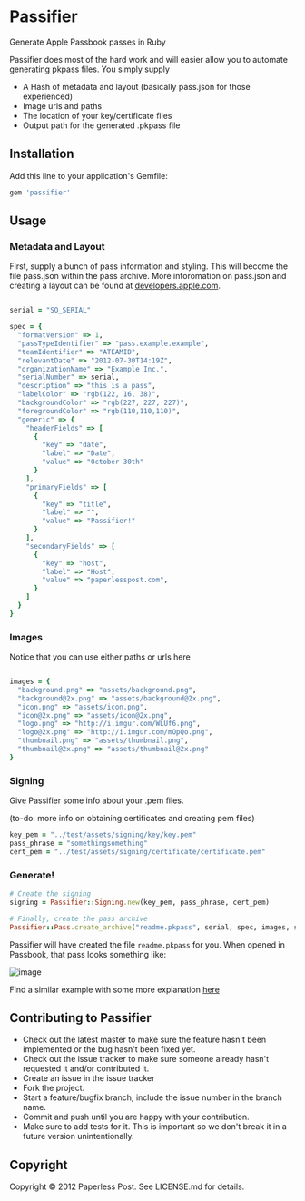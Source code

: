 # Passifier

Generate Apple Passbook passes in Ruby

Passifier does most of the hard work and will easier allow you to automate generating pkpass files. You simply supply
  
* A Hash of metadata and layout (basically pass.json for those experienced)
* Image urls and paths
* The location of your key/certificate files
* Output path for the generated .pkpass file
  
## Installation

Add this line to your application's Gemfile:

```ruby
gem 'passifier'
```

## Usage

### Metadata and Layout

First, supply a bunch of pass information and styling.  This will become the file pass.json within the pass archive.  More inforomation on pass.json and creating a layout can be found at [developers.apple.com](https://developer.apple.com/library/prerelease/ios/documentation/UserExperience/Reference/PassKit_Bundle/Chapters/Introduction.html).

```ruby

serial = "SO_SERIAL"

spec = {
  "formatVersion" => 1,
  "passTypeIdentifier" => "pass.example.example",
  "teamIdentifier" => "ATEAMID",
  "relevantDate" => "2012-07-30T14:19Z",          
  "organizationName" => "Example Inc.",
  "serialNumber" => serial,
  "description" => "this is a pass",
  "labelColor" => "rgb(122, 16, 38)",
  "backgroundColor" => "rgb(227, 227, 227)",
  "foregroundColor" => "rgb(110,110,110)",
  "generic" => {
    "headerFields" => [
      {
        "key" => "date",
        "label" => "Date",
        "value" => "October 30th"
      }
    ],
    "primaryFields" => [
      {
        "key" => "title",
        "label" => "",
        "value" => "Passifier!"
      }
    ],
    "secondaryFields" => [
      {
        "key" => "host",
        "label" => "Host",
        "value" => "paperlesspost.com",
      }
    ]
  }
}
```

### Images

Notice that you can use either paths or urls here

```ruby

images = {
  "background.png" => "assets/background.png",
  "background@2x.png" => "assets/background@2x.png",
  "icon.png" => "assets/icon.png",
  "icon@2x.png" => "assets/icon@2x.png",
  "logo.png" => "http://i.imgur.com/WLUf6.png",
  "logo@2x.png" => "http://i.imgur.com/mOpQo.png",
  "thumbnail.png" => "assets/thumbnail.png",
  "thumbnail@2x.png" => "assets/thumbnail@2x.png"
}
```

### Signing

Give Passifier some info about your .pem files.  

(to-do: more info on obtaining certificates and creating pem files)

```ruby
key_pem = "../test/assets/signing/key/key.pem"
pass_phrase = "somethingsomething"
cert_pem = "../test/assets/signing/certificate/certificate.pem"
```

### Generate!

```ruby
# Create the signing
signing = Passifier::Signing.new(key_pem, pass_phrase, cert_pem)

# Finally, create the pass archive
Passifier::Pass.create_archive("readme.pkpass", serial, spec, images, signing)
```

Passifier will have created the file `readme.pkpass` for you.  When opened in Passbook, that pass looks something like:

![image](http://i.imgur.com/fooaB.jpg)

Find a similar example with some more explanation [here](http://github.com/paperlesspost/passifier/blob/master/examples/simple.rb)

## Contributing to Passifier
 
* Check out the latest master to make sure the feature hasn't been implemented or the bug hasn't been fixed yet.
* Check out the issue tracker to make sure someone already hasn't requested it and/or contributed it.
* Create an issue in the issue tracker
* Fork the project.
* Start a feature/bugfix branch; include the issue number in the branch name.
* Commit and push until you are happy with your contribution.
* Make sure to add tests for it. This is important so we don't break it in a future version unintentionally.

## Copyright

Copyright © 2012 Paperless Post. See LICENSE.md for details.
